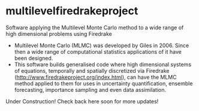 # multilevelfiredrakeproject
Software applying the Multilevel Monte Carlo method to a wide range of high dimensional problems using Firedrake

- Multilevel Monte Carlo (MLMC) was developed by Giles in 2006. Since then a wide range of computational statistics applications of it have been designed. 
- This software builds generalised code where high dimensional systems of equations, temporally and spatially discretized via Firedrake (http://www.firedrakeproject.org/index.html), can have the MLMC method applied to them for uses in uncertainty quantification, ensemble forecasting, importance sampling and even data assimilation. 

Under Construction! 
Check back here soon for more updates!




